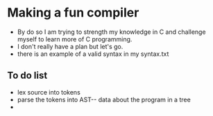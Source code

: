 # Making a fun compiler

- By do so I am trying to strength my knowledge in C and challenge myself to learn more of C programming.
- I don't really have a plan but let's go.
- there is an example of a valid syntax in my syntax.txt


## To do list

-   lex source into tokens
-   parse the tokens into AST-- data about the program in a tree
-   

